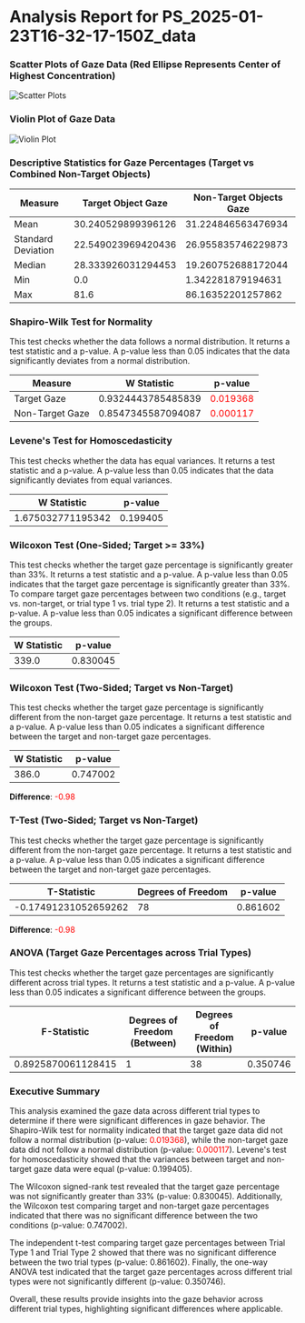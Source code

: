 # Analysis Report for PS_2025-01-23T16-32-17-150Z_data
### Scatter Plots of Gaze Data (Red Ellipse Represents Center of Highest Concentration)
![Scatter Plots](/home/ryhunsaker/GitHubRepos/GazeTracking/data/PS_2025-01-23T16-32-17-150Z_data/scatter_plots.png)
### Violin Plot of Gaze Data
![Violin Plot](/home/ryhunsaker/GitHubRepos/GazeTracking/data/PS_2025-01-23T16-32-17-150Z_data/violin_plot.png)
### Descriptive Statistics for Gaze Percentages (Target vs Combined Non-Target Objects)
| Measure            | Target Object Gaze | Non-Target Objects Gaze |
| ------------------ | ------------------ | ----------------------- |
| Mean               | 30.240529899396126 | 31.224846563476934      |
| Standard Deviation | 22.549023969420436 | 26.955835746229873      |
| Median             | 28.333926031294453 | 19.260752688172044      |
| Min                | 0.0                | 1.342281879194631       |
| Max                | 81.6               | 86.16352201257862       |
### Shapiro-Wilk Test for Normality
This test checks whether the data follows a normal distribution. It returns a test statistic and a p-value. A p-value less than 0.05 indicates that the data significantly deviates from a normal distribution.

| Measure         | W Statistic        | p-value                                 |
| --------------- | ------------------ | --------------------------------------- |
| Target Gaze     | 0.9324443785485839 | <span style="color:red">0.019368</span> |
| Non-Target Gaze | 0.8547345587094087 | <span style="color:red">0.000117</span> |
### Levene's Test for Homoscedasticity
This test checks whether the data has equal variances. It returns a test statistic and a p-value. A p-value less than 0.05 indicates that the data significantly deviates from equal variances.

| W Statistic       | p-value  |
| ----------------- | -------- |
| 1.675032771195342 | 0.199405 |
### Wilcoxon Test (One-Sided; Target >= 33%)
This test checks whether the target gaze percentage is significantly greater than 33%. It returns a test statistic and a p-value. A p-value less than 0.05 indicates that the target gaze percentage is significantly greater than 33%. To compare target gaze percentages between two conditions (e.g., target vs. non-target, or trial type 1 vs. trial type 2). It returns a test statistic and a p-value. A p-value less than 0.05 indicates a significant difference between the groups.

| W Statistic | p-value  |
| ----------- | -------- |
| 339.0       | 0.830045 |
### Wilcoxon Test (Two-Sided; Target vs Non-Target)
This test checks whether the target gaze percentage is significantly different from the non-target gaze percentage. It returns a test statistic and a p-value. A p-value less than 0.05 indicates a significant difference between the target and non-target gaze percentages.

| W Statistic | p-value  |
| ----------- | -------- |
| 386.0       | 0.747002 |
**Difference**: <span style="color:red">-0.98</span>
### T-Test (Two-Sided; Target vs Non-Target)
This test checks whether the target gaze percentage is significantly different from the non-target gaze percentage. It returns a test statistic and a p-value. A p-value less than 0.05 indicates a significant difference between the target and non-target gaze percentages.

| T-Statistic          | Degrees of Freedom | p-value  |
| -------------------- | ------------------ | -------- |
| -0.17491231052659262 | 78                 | 0.861602 |
**Difference**: <span style="color:red">-0.98</span>
### ANOVA (Target Gaze Percentages across Trial Types)
This test checks whether the target gaze percentages are significantly different across trial types. It returns a test statistic and a p-value. A p-value less than 0.05 indicates a significant difference between the groups.

| F-Statistic        | Degrees of Freedom (Between) | Degrees of Freedom (Within) | p-value  |
| ------------------ | ---------------------------- | --------------------------- | -------- |
| 0.8925870061128415 | 1                            | 38                          | 0.350746 |

### Executive Summary

This analysis examined the gaze data across different trial types to determine if there were significant differences in gaze behavior. The Shapiro-Wilk test for normality indicated that the target gaze data did not follow a normal distribution (p-value: <span style="color:red">0.019368</span>), while the non-target gaze data did not follow a normal distribution (p-value: <span style="color:red">0.000117</span>). Levene's test for homoscedasticity showed that the variances between target and non-target gaze data were equal (p-value: 0.199405).

The Wilcoxon signed-rank test revealed that the target gaze percentage was not significantly greater than 33% (p-value: 0.830045). Additionally, the Wilcoxon test comparing target and non-target gaze percentages indicated that there was no significant difference between the two conditions (p-value: 0.747002).

The independent t-test comparing target gaze percentages between Trial Type 1 and Trial Type 2 showed that there was no significant difference between the two trial types (p-value: 0.861602). Finally, the one-way ANOVA test indicated that the target gaze percentages across different trial types were not significantly different (p-value: 0.350746).

Overall, these results provide insights into the gaze behavior across different trial types, highlighting significant differences where applicable.

